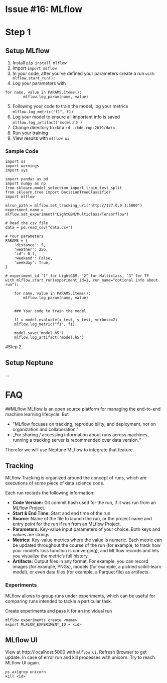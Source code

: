 # Issue #16: MLflow

# Step 1
## Setup MLflow

1. Install `pip install mlflow`
2. Import  `import mlflow`
3. In your code, after you've defined your parameters create a run `with mlflow.start_run():`
4. Log your parameters with 
```
for name, value in PARAMS.items():
        mlflow.log_param(name, value)
```
5. Following your code to train the model, log your metrics `mlflow.log_metric("f1", f1)`
6. Log your model to ensure all important info is saved `mlflow.log_artifact('model.h5')`
7. Change directory to data `cd ./kdd-cup-2019/data`
8. Run your training
9. View results with `mlflow ui`


### Sample Code
```
import os
import warnings
import sys

import pandas as pd
import numpy as np
from sklearn.model_selection import train_test_split
from sklearn.tree import DecisionTreeClassifier
import mlflow

mlrun_path = mlflow.set_tracking_uri("http://127.0.0.1:5000")
experiment_name = mlflow.set_experiment("LightGBM/Multiclass/Tensorflow")

# Read the csv file
data = pd.read_csv("data.csv")

# Your parameters
PARAMS = {
    'distance': 5,
    'weather': 256,
    'id': 0.1,
    'weekend': False,
    'weekday': True,
}

# experiment_id "1" for LightGBM, "2" for Multiclass, "3" for TF
with mlflow.start_run(experiment_id=1, run_name="optional info about run"):
    
    for name, value in PARAMS.items():
        mlflow.log_param(name, value)
    
    
    ### Your code to train the model

    f1 = model.evaluate(x_test, y_test, verbose=2)
    mlflow.log_metric("f1", f1)
    
    model.save('model.h5')
    mlflow.log_artifact('model.h5')
```

#Step 2
## Setup Neptune
...


# FAQ
##MLflow
MLflow is an open source platform for managing the end-to-end machine learning lifecycle. But
- "MLflow focuses on tracking, reproducibility, and deployment, not on organization and collaboration."
- „For sharing / accessing information about runs across machines, running a tracking server is recommended over data version.“

Therefor we will use Neptune MLflow to integrate that feature.

## Tracking
MLflow Tracking is organized around the concept of runs, which are executions of some piece of data science code.

Each run records the following information:

- **Code Version:** Git commit hash used for the run, if it was run from an MLflow Project.
- **Start & End Time:** Start and end time of the run
- **Source:** Name of the file to launch the run, or the project name and entry point for the run if run from an MLflow Project.
- **Parameters:** Key-value input parameters of your choice. Both keys and values are strings.
- **Metrics:** Key-value metrics where the value is numeric. Each metric can be updated throughout the course of the run (for example, to track how your model’s loss function is converging), and MLflow records and lets you visualize the metric’s full history.
- **Artifacts:** Output files in any format. For example, you can record images (for example, PNGs), models (for example, a pickled scikit-learn model), or even data files (for example, a Parquet file) as artifacts.

### Experiments
MLflow allows to group runs under experiments, which can be useful for comparing runs intended to tackle a particular task. 

Create experiments and pass it for an individual run

```
mlflow experiments create <name>
export MLFLOW_EXPERIMENT_ID = <id>
```

## MLflow UI 
View at http://localhost:5000 with `mlflow ui`. 
Refresh Browser to get update. In case of error run and kill processes with unicorn. Try to reach MLflow UI again.
```
ps ax|grep unicorn
kill <id>
```